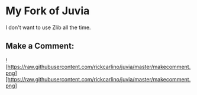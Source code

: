 # My Fork of Juvia

I don't want to use Zlib all the time.

## Make a Comment:
![https://raw.githubusercontent.com/rickcarlino/juvia/master/makecomment.png][https://raw.githubusercontent.com/rickcarlino/juvia/master/makecomment.png]